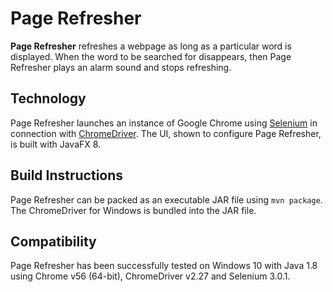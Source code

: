 # Page Refresher

**Page Refresher** refreshes a webpage as long as a particular word is displayed. When the word to be searched for disappears, then Page Refresher plays an alarm sound and stops refreshing.

## Technology

Page Refresher launches an instance of Google Chrome using [Selenium](http://www.seleniumhq.org/) in connection with [ChromeDriver](https://sites.google.com/a/chromium.org/chromedriver/downloads). The UI, shown to configure Page Refresher, is built with JavaFX 8.

## Build Instructions

Page Refresher can be packed as an executable JAR file using `mvn package`. The ChromeDriver for Windows is bundled into the JAR file.

## Compatibility

Page Refresher has been successfully tested on Windows 10 with Java 1.8 using Chrome v56 (64-bit), ChromeDriver v2.27 and Selenium 3.0.1.
